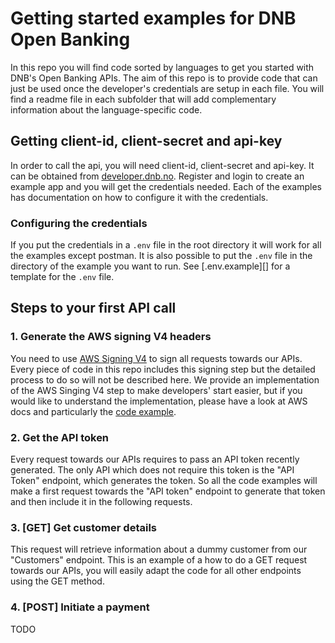 # Getting started examples for DNB Open Banking

In this repo you will find code sorted by languages to get you started with DNB's 
Open Banking APIs. The aim of this repo is to provide code that can just be used once 
the developer's credentials are setup in each file. You will find a readme file in 
each subfolder that will add complementary information about the language-specific code.

## Getting client-id, client-secret and api-key

In order to call the api, you will need client-id, client-secret and api-key. It 
can be obtained from [developer.dnb.no][]. Register and login to create an example 
app and you will get the credentials needed. Each of the examples has documentation 
on how to configure it with the credentials.

### Configuring the credentials

If you put the credentials in a `.env` file in the root directory it will work
for all the examples except postman. It is also possible to put the `.env` file
in the directory of the example you want to run. See [.env.example][] for a template
for the `.env` file.

## Steps to your first API call
### 1. Generate the AWS signing V4 headers
You need to use [AWS Signing V4][] to sign all requests towards our APIs. Every piece of 
code in this repo includes this signing step but the detailed process to do so will not 
be described here. We provide an implementation of the AWS Singing V4 step to make developers'
start easier, but if you would like to understand the implementation, please have a look at 
AWS docs and particularly the [code example][aws-signing-example].

### 2. Get the API token
Every request towards our APIs requires to pass an API token recently generated.
The only API which does not require this token is the "API Token" endpoint, which
generates the token. So all the code examples will make a first request towards the 
"API token" endpoint to generate that token and then include it in the following requests.

### 3. [GET] Get customer details
This request will retrieve information about a dummy customer from our "Customers" endpoint.
This is an example of a how to do a GET request towards our APIs, you will easily adapt the
 code for all other endpoints using the GET method.

### 4. [POST] Initiate a payment
TODO

[developer.dnb.no]: https://developer.dnb.no
[AWS Signing V4]: https://docs.aws.amazon.com/general/latest/gr/sigv4_signing.html
[aws-signing-example]: https://docs.aws.amazon.com/general/latest/gr/sigv4-signed-request-examples.html
